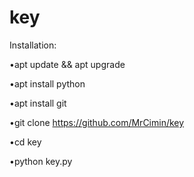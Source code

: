 # key

Installation:

•apt update && apt upgrade

•apt install python

•apt install git

•git clone https://github.com/MrCimin/key

•cd key

•python key.py
